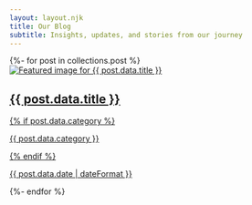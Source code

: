 ```yaml
---
layout: layout.njk
title: Our Blog
subtitle: Insights, updates, and stories from our journey
---
```

<div class="max-w-wide mx-auto">
    <div class="grid grid-cols-1 md:grid-cols-2 gap-8 mt-8">
        {%- for post in collections.post %}
        <a href="{{ post.url }}" class="group block relative">
            <div class="bg-neutral-900 overflow-hidden">
                <div class="relative pb-[80%]">
                    <img src="{{ post.data.featuredImage or 'https://placehold.co/800x400' }}" 
                         alt="Featured image for {{ post.data.title }}" 
                         class="absolute inset-0 w-full h-full object-cover transition-transform duration-700 group-hover:scale-105">
                </div>
                <div class="absolute bottom-0 left-0 right-0 bg-gradient-to-t from-black/90 via-black/50 to-transparent p-6 translate-y-4 transition-all duration-300 group-hover:translate-y-0 group-hover:from-black/100">
                    <h2 class="text-2xl font-semibold text-white transition-colors">{{ post.data.title }}</h2>
                    {% if post.data.category %}
                    <p class="text-sm text-white/60 mt-2">{{ post.data.category }}</p>
                    {% endif %}
                    <p class="text-white/80 mt-1">{{ post.data.date | dateFormat }}</p>
                </div>
            </div>
        </a>
        {%- endfor %}
    </div>
</div>
